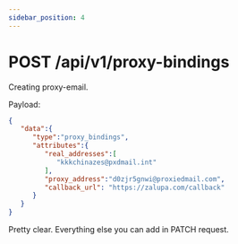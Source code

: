 ```yaml
---
sidebar_position: 4
---
```


# POST /api/v1/proxy-bindings

Creating proxy-email.

Payload:

```json
{
   "data":{
      "type":"proxy_bindings",
      "attributes":{
         "real_addresses":[
            "kkkchinazes@pxdmail.int"
         ],
         "proxy_address":"d0zjr5gnwi@proxiedmail.com",
         "callback_url": "https://zalupa.com/callback"
      }
   }
}
```

Pretty clear. Everything else you can add in PATCH request.